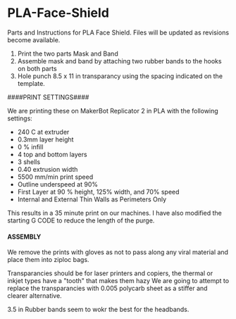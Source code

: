 # PLA-Face-Shield
Parts and Instructions for PLA Face Shield.  Files will be updated as revisions become available.

1.  Print the two parts Mask and Band
2.  Assemble mask and band by attaching two rubber bands to the hooks on both parts
3.  Hole punch 8.5 x 11 in transparancy using the spacing indicated on the template.

####PRINT SETTINGS####

We are printing these on MakerBot Replicator 2 in PLA with the following settings:
  
  * 240 C at extruder
  * 0.3mm layer height
  * 0 % infill
  * 4 top and bottom layers
  * 3 shells
  * 0.40 extrusion width
  * 5500 mm/min print speed
  * Outline underspeed at 90%
  * First Layer at 90 % height, 125% width, and 70% speed
  * Internal and External Thin Walls as Perimeters Only
  
  This results in a 35 minute print on our machines.  I have also modified the starting G CODE to reduce the length of the purge.
  
  #### ASSEMBLY ####
  
  We remove the prints with gloves as not to pass along any viral material and place them into ziploc bags.
  
  Transparancies should be for laser printers and copiers, the thermal or inkjet types have a "tooth" that makes them hazy
  We are going to attempt to replace the transparancies with 0.005 polycarb sheet as a stiffer and clearer alternative.
  
  3.5 in Rubber bands seem to wokr the best for the headbands.
